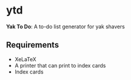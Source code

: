 # ytd

**Yak To Do**: A to-do list generator for yak shavers

## Requirements
* XeLaTeX
* A printer that can print to index cards
* Index cards
